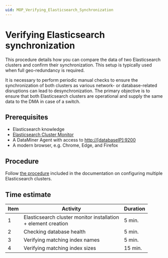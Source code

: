 ```yaml
---
uid: MOP_Verifying_Elasticsearch_Synchronization
---
```


# Verifying Elasticsearch synchronization

This procedure details how you can compare the data of two Elasticsearch clusters and confirm their synchronization. This setup is typically used when full geo-redundancy is required.

It is necessary to perform periodic manual checks to ensure the synchronization of both clusters as various network- or database-related disruptions can lead to desynchronization. The primary objective is to ensure that both Elasticsearch clusters are operational and supply the same data to the DMA in case of a switch. 

## Prerequisites

- Elasticsearch knowledge
- [Elasticsearch Cluster Monitor](https://catalog.dataminer.services/result/driver/5943)
- A DataMiner Agent with access to <http://[databaseIP]:9200>
- A modern browser, e.g. Chrome, Edge, and Firefox

## Procedure

Follow [the procedure](xref:Verifying_Elasticsearch_Synchronization) included in the documentation on configuring multiple Elasticsearch clusters.

## Time estimate

| Item | Activity | Duration |
|--|--|--|
| 1 | Elasticsearch cluster monitor installation<br> + element creation | 5 min. |
| 2 | Checking database health | 5 min. |
| 3 | Verifying matching index names | 5 min. |
| 4 | Verifying matching index sizes | 15 min. |
